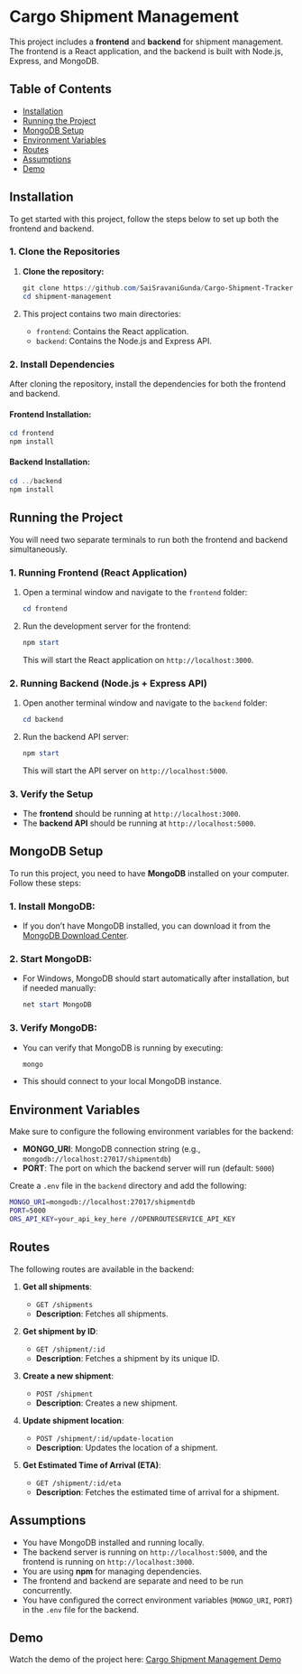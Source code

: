 # Cargo Shipment Management

This project includes a **frontend** and **backend** for shipment management. The frontend is a React application, and the backend is built with Node.js, Express, and MongoDB.

## Table of Contents
- [Installation](#installation)
- [Running the Project](#running-the-project)
- [MongoDB Setup](#mongodb-setup)
- [Environment Variables](#environment-variables)
- [Routes](#routes)
- [Assumptions](#assumptions)
- [Demo](#demo)

## Installation

To get started with this project, follow the steps below to set up both the frontend and backend.

### 1. Clone the Repositories

1. **Clone the repository:**
   ```powershell
   git clone https://github.com/SaiSravaniGunda/Cargo-Shipment-Tracker.git
   cd shipment-management
   ```

2. This project contains two main directories:
   - `frontend`: Contains the React application.
   - `backend`: Contains the Node.js and Express API.

### 2. Install Dependencies

After cloning the repository, install the dependencies for both the frontend and backend.

#### Frontend Installation:
```powershell
cd frontend
npm install
```

#### Backend Installation:
```powershell
cd ../backend
npm install
```

## Running the Project

You will need two separate terminals to run both the frontend and backend simultaneously.

### 1. Running Frontend (React Application)

1. Open a terminal window and navigate to the `frontend` folder:
   ```powershell
   cd frontend
   ```

2. Run the development server for the frontend:
   ```powershell
   npm start
   ```

   This will start the React application on `http://localhost:3000`.

### 2. Running Backend (Node.js + Express API)

1. Open another terminal window and navigate to the `backend` folder:
   ```powershell
   cd backend
   ```

2. Run the backend API server:
   ```powershell
   npm start
   ```

   This will start the API server on `http://localhost:5000`.

### 3. Verify the Setup

- The **frontend** should be running at `http://localhost:3000`.
- The **backend API** should be running at `http://localhost:5000`.

## MongoDB Setup

To run this project, you need to have **MongoDB** installed on your computer. Follow these steps:

### 1. Install MongoDB:
   - If you don’t have MongoDB installed, you can download it from the [MongoDB Download Center](https://www.mongodb.com/try/download/community).

### 2. Start MongoDB:
   - For Windows, MongoDB should start automatically after installation, but if needed manually:
     ```powershell
     net start MongoDB
     ```

### 3. Verify MongoDB:
   - You can verify that MongoDB is running by executing:
     ```powershell
     mongo
     ```

   - This should connect to your local MongoDB instance.

## Environment Variables

Make sure to configure the following environment variables for the backend:

- **MONGO_URI**: MongoDB connection string (e.g., `mongodb://localhost:27017/shipmentdb`)
- **PORT**: The port on which the backend server will run (default: `5000`)

Create a `.env` file in the `backend` directory and add the following:
```bash
MONGO_URI=mongodb://localhost:27017/shipmentdb
PORT=5000
ORS_API_KEY=your_api_key_here //OPENROUTESERVICE_API_KEY
```

## Routes

The following routes are available in the backend:

1. **Get all shipments**:
   - `GET /shipments`
   - **Description**: Fetches all shipments.
   
2. **Get shipment by ID**:
   - `GET /shipment/:id`
   - **Description**: Fetches a shipment by its unique ID.

3. **Create a new shipment**:
   - `POST /shipment`
   - **Description**: Creates a new shipment.

4. **Update shipment location**:
   - `POST /shipment/:id/update-location`
   - **Description**: Updates the location of a shipment.

5. **Get Estimated Time of Arrival (ETA)**:
   - `GET /shipment/:id/eta`
   - **Description**: Fetches the estimated time of arrival for a shipment.

## Assumptions

- You have MongoDB installed and running locally.
- The backend server is running on `http://localhost:5000`, and the frontend is running on `http://localhost:3000`.
- You are using **npm** for managing dependencies.
- The frontend and backend are separate and need to be run concurrently.
- You have configured the correct environment variables (`MONGO_URI`, `PORT`) in the `.env` file for the backend.

## Demo

Watch the demo of the project here: [Cargo Shipment Management Demo](https://drive.google.com/file/d/1nzBknf-KNES9weW6_VUXfy5ItpRiG02a/view?usp=sharing)


